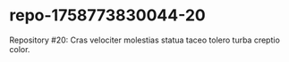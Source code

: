 # repo-1758773830044-20
Repository #20: Cras velociter molestias statua taceo tolero turba creptio color.
